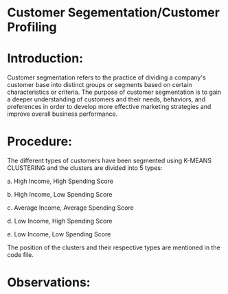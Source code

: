 # Customer Segementation/Customer Profiling

# Introduction:

Customer segmentation refers to the practice of dividing a company's customer base into distinct groups or segments based on certain characteristics or criteria. The purpose of customer segmentation is to gain a deeper understanding of customers and their needs, behaviors, and preferences in order to develop more effective marketing strategies and improve overall business performance.

# Procedure:

The different types of customers have been segmented using K-MEANS CLUSTERING and the clusters are divided into 5 types:

a. High Income, High Spending Score 


b. High Income, Low Spending Score


c. Average Income, Average Spending Score


d. Low Income, High Spending Score


e. Low Income, Low Spending Score

The position of the clusters and their respective types are mentioned in the code file.

# Observations:




